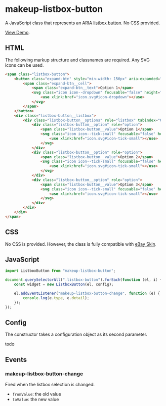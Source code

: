 # makeup-listbox-button

A JavaScript class that represents an ARIA [listbox button](https://ebay.github.io/mindpatterns/input/listbox-button/index.html). No CSS provided.

[View Demo](https://makeup.github.io/makeup-js/makeup-listbox-button/index.html).

## HTML

The following markup structure and classnames are required. Any SVG icons can be used.

```html
<span class="listbox-button">
    <button class="expand-btn" style="min-width: 150px" aria-expanded="false" aria-haspopup="listbox">
        <span class="expand-btn__cell">
            <span class="expand-btn__text">Option 1</span>
            <svg class="icon icon--dropdown" focusable="false" height="8" width="8" aria-hidden="true">
                <use xlink:href="icon.svg#icon-dropdown"></use>
            </svg>
        </span>
    </button>
    <div class="listbox-button__listbox">
        <div class="listbox-button__options" role="listbox" tabindex="0">
            <div class="listbox-button__option" role="option">
                <span class="listbox-button__value">Option 1</span>
                <svg class="icon icon--tick-small" focusable="false" height="8" width="8">
                    <use xlink:href="icon.svg#icon-tick-small"></use>
                </svg>
            </div>
            <div class="listbox-button__option" role="option">
                <span class="listbox-button__value">Option 2</span>
                <svg class="icon icon--tick-small" focusable="false" height="8" width="8">
                    <use xlink:href="icon.svg#icon-tick-small"></use>
                </svg>
            </div>
            <div class="listbox-button__option" role="option">
                <span class="listbox-button__value">Option 3</span>
                <svg class="icon icon--tick-small" focusable="false" height="8" width="8">
                    <use xlink:href="icon.svg#icon-tick-small"></use>
                </svg>
            </div>
        </div>
    </div>
</span>
```

## CSS

No CSS is provided. However, the class is fully compatible with [eBay Skin](https://ebay.github.io/skin/#listbox-button).

## JavaScript

```js
import ListboxButton from "makeup-listbox-button";

document.querySelectorAll(".listbox-button").forEach(function (el, i) {
    const widget = new ListboxButton(el, config);

    el.addEventListener("makeup-listbox-button-change", function (e) {
        console.log(e.type, e.detail);
    });
});
```

## Config

The constructor takes a configuration object as its second parameter.

todo

## Events

### makeup-listbox-button-change

Fired when the listbox selection is changed.

-   `fromValue`: the old value
-   `toValue`: the new value
